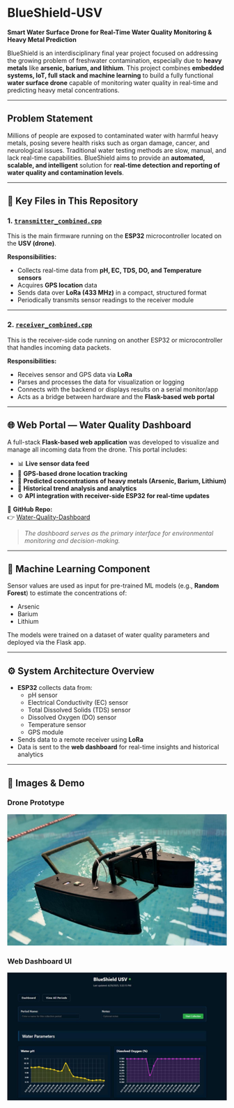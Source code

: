 # BlueShield-USV
**Smart Water Surface Drone for Real-Time Water Quality Monitoring & Heavy Metal Prediction**

BlueShield is an interdisciplinary final year project focused on addressing the growing problem of freshwater contamination, especially due to **heavy metals** like **arsenic, barium, and lithium**. This project combines **embedded systems, IoT, full stack and machine learning** to build a fully functional **water surface drone** capable of monitoring water quality in real-time and predicting heavy metal concentrations.

---

## Problem Statement

Millions of people are exposed to contaminated water with harmful heavy metals, posing severe health risks such as organ damage, cancer, and neurological issues. Traditional water testing methods are slow, manual, and lack real-time capabilities. BlueShield aims to provide an **automated, scalable, and intelligent** solution for **real-time detection and reporting of water quality and contamination levels**.

---
## 📁 Key Files in This Repository
### 1. [`transmitter_combined.cpp`](./transmitter_combined.cpp)
This is the main firmware running on the **ESP32** microcontroller located on the **USV (drone)**.

**Responsibilities:**
- Collects real-time data from **pH, EC, TDS, DO, and Temperature sensors**
- Acquires **GPS location** data
- Sends data over **LoRa (433 MHz)** in a compact, structured format
- Periodically transmits sensor readings to the receiver module

---

### 2. [`receiver_combined.cpp`](./receiver_combined.cpp)
This is the receiver-side code running on another ESP32 or microcontroller that handles incoming data packets.

**Responsibilities:**
- Receives sensor and GPS data via **LoRa**
- Parses and processes the data for visualization or logging
- Connects with the backend or displays results on a serial monitor/app
- Acts as a bridge between hardware and the **Flask-based web portal**

---

## 🌐 Web Portal — Water Quality Dashboard

A full-stack **Flask-based web application** was developed to visualize and manage all incoming data from the drone. This portal includes:

- 📊 **Live sensor data feed**
- 📍 **GPS-based drone location tracking**
- 🔬 **Predicted concentrations of heavy metals (Arsenic, Barium, Lithium)**
- 🧠 **Historical trend analysis and analytics**
- ⚙️ **API integration with receiver-side ESP32 for real-time updates**

📎 **GitHub Repo:**  
👉 [Water-Quality-Dashboard](https://github.com/azzan02/Water-Quality-Dashboard.git)

> *The dashboard serves as the primary interface for environmental monitoring and decision-making.*

---

## 🧠 Machine Learning Component

Sensor values are used as input for pre-trained ML models (e.g., **Random Forest**) to estimate the concentrations of:
- Arsenic
- Barium
- Lithium

The models were trained on a dataset of water quality parameters and deployed via the Flask app.

---

## ⚙️ System Architecture Overview

- **ESP32** collects data from:
  - pH sensor
  - Electrical Conductivity (EC) sensor
  - Total Dissolved Solids (TDS) sensor
  - Dissolved Oxygen (DO) sensor
  - Temperature sensor
  - GPS module
- Sends data to a remote receiver using **LoRa**
- Data is sent to the **web dashboard** for real-time insights and historical analytics

---
## 📸 Images & Demo

### Drone Prototype
![Drone Prototype](drone.jpeg)

### Web Dashboard UI
![Dashboard UI](UI.jpeg)
